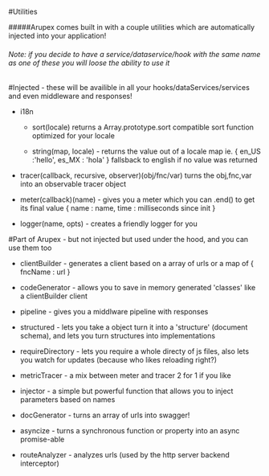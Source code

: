 #Utilities

#####Arupex comes built in with a couple utilities which are automatically injected into your application!
###### Note: if you decide to have a service/dataservice/hook with the same name as one of these you will loose the ability to use it

#Injected - these will be availible in all your hooks/dataServices/services and even middleware and responses!
 
  - i18n
 
    - sort(locale) returns a Array.prototype.sort compatible sort function optimized for your locale
   
    - string(map, locale) - returns the value out of a locale map ie. { en_US :'hello', es_MX : 'hola' } fallsback to english if no value was returned
    
  - tracer(callback, recursive, observer)(obj/fnc/var) turns the obj,fnc,var into an observable tracer object
 
  - meter(callback)(name) - gives you a meter which you can .end() to get its final value { name : name, time : milliseconds since init }
 
  - logger(name, opts) - creates a friendly logger for you
  
#Part of Arupex - but not injected but used under the hood, and you can use them too

 - clientBuilder - generates a client based on a array of urls or a map of { fncName : url } 
 
 - codeGenerator - allows you to save in memory generated 'classes' like a clientBuilder client
 
 - pipeline - gives you a middlware pipeline with responses
 
 - structured - lets you take a object turn it into a 'structure' (document schema), and lets you turn structures into implementations
 
 - requireDirectory - lets you require a whole directy of js files, also lets you watch for updates (because who likes reloading right?)
 
 - metricTracer - a mix between meter and tracer 2 for 1 if you like
 
 - injector - a simple but powerful function that allows you to inject parameters based on names
 
 - docGenerator - turns an array of urls into swagger!

 - asyncize - turns a synchronous function or property into an async promise-able
 
 - routeAnalyzer - analyzes urls (used by the http server backend interceptor)